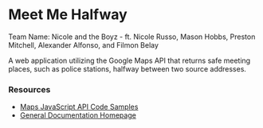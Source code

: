 # Meet Me Halfway
Team Name: Nicole and the Boyz - ft. Nicole Russo, Mason Hobbs, Preston Mitchell, Alexander Alfonso, and Filmon Belay

A web application utilizing the Google Maps API that returns safe meeting places, such as police stations, halfway between two source addresses.


### Resources
* [Maps JavaScript API Code Samples](https://developers.google.com/maps/documentation/javascript/examples/)
* [General Documentation Homepage](https://developers.google.com/maps/documentation/)
